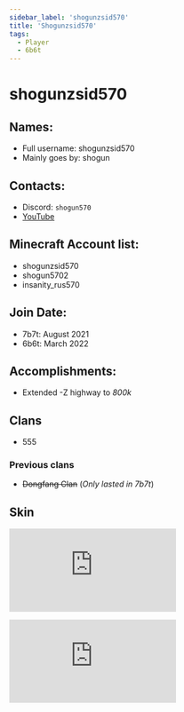 ```yaml
---
sidebar_label: 'shogunzsid570'
title: 'Shogunzsid570'
tags:
  - Player
  - 6b6t
---
```


# shogunzsid570

## Names:
* Full username: shogunzsid570
* Mainly goes by: shogun

## Contacts:
* Discord: `shogun570`
* [YouTube](https://www.youtube.com/@sh0gun570/)

## Minecraft Account list:
* shogunzsid570
* shogun5702
* insanity_rus570

## Join Date:
* 7b7t: August 2021 
* 6b6t: March 2022

## Accomplishments:
- Extended -Z highway to _800k_

## Clans
- 555

### Previous clans
- ~~Dongfang Clan~~ (*Only lasted in 7b7t*)

## Skin
![Random eboy skin](https://tlauncher.org/skin.php?username=21253015&mode=1&update=0&)

![Skin](https://tlauncher.org/skin.php?username=21253015&mode=2&update=0&)
